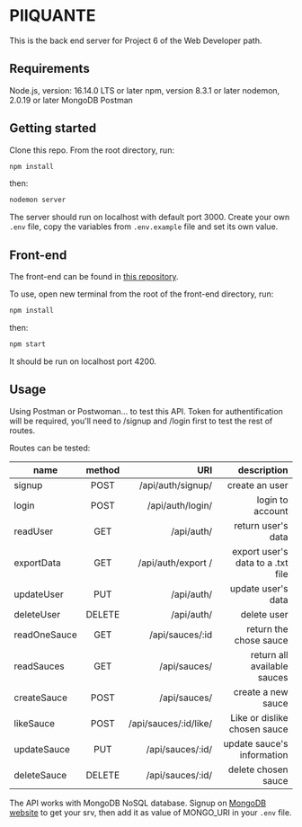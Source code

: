 # PIIQUANTE

This is the back end server for Project 6 of the Web Developer path.


## Requirements


Node.js, version: 16.14.0 LTS or later
npm, version 8.3.1 or later
nodemon, 2.0.19 or later
MongoDB
Postman



## Getting started


Clone this repo. From the root directory, run:
```bash 
npm install 
``` 
then: 
```bash 
nodemon server 
``` 

The server should run on localhost with default port 3000.
Create your own ``.env`` file, copy the variables from ``.env.example`` file and set its own value.

## Front-end

The front-end can be found in [this repository](https://github.com/OpenClassrooms-Student-Center/Web-Developer-P6).


To use, open new terminal from the root of the front-end directory, run:
```bash 
npm install
``` 
then:
```bash
npm start
```
It should be run on localhost port 4200.



## Usage


Using Postman or Postwoman... to test this API. Token for authentification will be required, you'll need to /signup and /login first to test the rest of routes.

Routes can be tested:


| name  |      method   |  URI | description |
|----------|:-------------:|------:|------:|
| signup | POST   | /api/auth/signup/  |   create an user |
| login| POST  |  /api/auth/login/  |   login to account |
|readUser |GET | /api/auth/| return user's data|
| exportData | GET  | /api/auth/export /  |  export user's data to a .txt file |
| updateUser | PUT | /api/auth/ |  update user's data |
| deleteUser | DELETE | /api/auth/ |   delete user |
| readOneSauce | GET | /api/sauces/:id |  return the chose sauce |
| readSauces | GET | /api/sauces/ |   return all available sauces |
| createSauce | POST | /api/sauces/ |   create a new sauce|
| likeSauce | POST | /api/sauces/:id/like/ |  Like or dislike chosen sauce|
| updateSauce | PUT | /api/sauces/:id/ |   update sauce's information|
| deleteSauce | DELETE | /api/sauces/:id/ |   delete chosen sauce|



The API works with MongoDB NoSQL database. Signup on [MongoDB website](https://www.mongodb.com/cloud/atlas/register) to get your srv, then add it as value of MONGO_URI in your ```.env``` file. 


